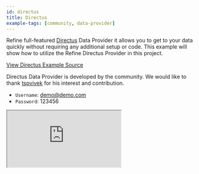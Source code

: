 ```yaml
---
id: directus
title: Directus
example-tags: [community, data-provider]
---
```


Refine full-featured [Directus](https://directus.io/) Data Provider it allows you to get to your data quickly without requiring any additional setup or code. This example will show how to utilize the Refine Directus Provider in this project.

[View Directus Example Source](https://github.com/tspvivek/refine-directus)

Directus Data Provider is developed by the community. We would like to thank [tspvivek](https://github.com/tspvivek) for his interest and contribution.

- `Username`: demo@demo.com
- `Password`: 123456

<iframe loading="lazy" src="https://codesandbox.io/embed/github/tspvivek/refine-directus/tree/master/example?view=preview&theme=dark&codemirror=1"
     style={{width: "100%", height:"80vh", border: "0px", borderRadius: "8px", overflow:"hidden"}}
     title="refine-directus"
     allow="accelerometer; ambient-light-sensor; camera; encrypted-media; geolocation; gyroscope; hid; microphone; midi; payment; usb; vr; xr-spatial-tracking"
     sandbox="allow-forms allow-modals allow-popups allow-presentation allow-same-origin allow-scripts"
></iframe>
